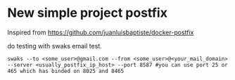 # New simple project postfix
Inspired from https://github.com/juanluisbaptiste/docker-postfix 

do testing with swaks email test.
```
swaks --to <some_user>@gmail.com --from <some_user>@<your_mail_domain> --server <usually_postfix_ip_host> --port 8587 #you can use port 25 or 465 which has binded on 8025 and 8465
```

